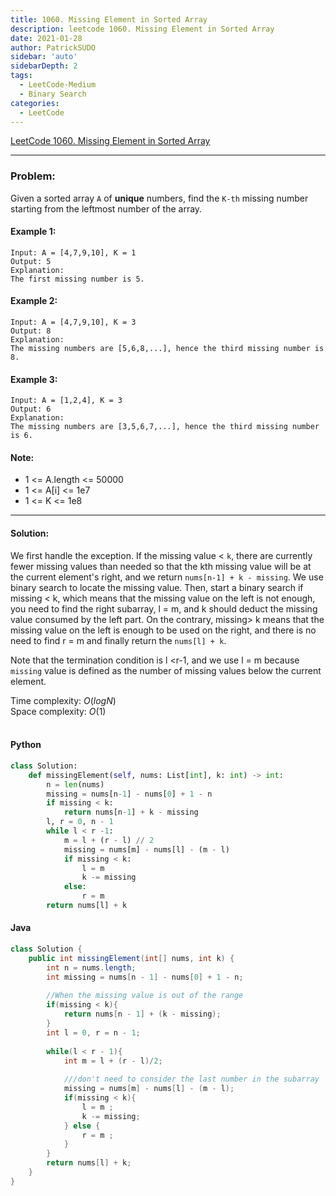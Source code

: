 ```yaml
---
title: 1060. Missing Element in Sorted Array
description: leetcode 1060. Missing Element in Sorted Array
date: 2021-01-28
author: PatrickSUDO
sidebar: 'auto'
sidebarDepth: 2
tags: 
  - LeetCode-Medium
  - Binary Search
categories:
  - LeetCode
---
```

[LeetCode 1060. Missing Element in Sorted Array](https://leetcode.com/problems/missing-element-in-sorted-array/)

---
### Problem: <br/>

Given a sorted array `A` of **unique** numbers, find the `K-th` missing number starting from the leftmost number of the array.

#### Example 1:

    Input: A = [4,7,9,10], K = 1
    Output: 5
    Explanation: 
    The first missing number is 5.

#### Example 2:

    Input: A = [4,7,9,10], K = 3
    Output: 8
    Explanation: 
    The missing numbers are [5,6,8,...], hence the third missing number is 8.

#### Example 3:

    Input: A = [1,2,4], K = 3
    Output: 6
    Explanation: 
    The missing numbers are [3,5,6,7,...], hence the third missing number is 6.

#### Note:

- 1 <= A.length <= 50000
- 1 <= A[i] <= 1e7
- 1 <= K <= 1e8

---

#### Solution: </br>

We first handle the exception.  If the missing value < `k`, there are currently fewer missing values than needed so that the kth missing value will be at the current element's right, and we return `nums[n-1] + k - missing`.
We use binary search to locate the missing value. Then, start a binary search if missing < k, which means that the missing value on the left is not enough, you need to find the right subarray, l = m, and k should deduct the missing value consumed by the left part. On the contrary, missing> k means that the missing value on the left is enough to be used on the right, and there is no need to find r = m and finally return the `nums[l] + k`. 

Note that the termination condition is l <r-1, and we use l = m because `missing` value is defined as the number of missing values below the current element.

Time complexity: $O(logN)$</br>
Space complexity: $O(1)$ 
</br>
</br>


#### Python

```python
class Solution:
    def missingElement(self, nums: List[int], k: int) -> int:
        n = len(nums)
        missing = nums[n-1] - nums[0] + 1 - n
        if missing < k:
            return nums[n-1] + k - missing
        l, r = 0, n - 1
        while l < r -1:
            m = l + (r - l) // 2
            missing = nums[m] - nums[l] - (m - l)
            if missing < k:
                l = m 
                k -= missing
            else:
                r = m 
        return nums[l] + k
```

#### Java

```java
class Solution {
    public int missingElement(int[] nums, int k) {
        int n = nums.length;
        int missing = nums[n - 1] - nums[0] + 1 - n;
        
        //When the missing value is out of the range
        if(missing < k){
            return nums[n - 1] + (k - missing);
        }
        int l = 0, r = n - 1;
        
        while(l < r - 1){
            int m = l + (r - l)/2;
            
            ///don't need to consider the last number in the subarray 
            missing = nums[m] - nums[l] - (m - l);
            if(missing < k){
                l = m ;
                k -= missing;
            } else {
                r = m ;
            }
        }
        return nums[l] + k;
    }
}
```

<Disqus shortname="patricksudo" />